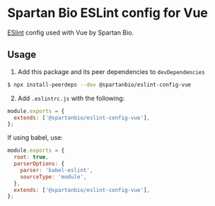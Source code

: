 # Spartan Bio ESLint config for Vue

[ESlint](https://eslint.org/) config used with Vue by Spartan Bio.

## Usage

1. Add this package and its peer dependencies to `devDependencies`

```bash
$ npx install-peerdeps --dev @spartanbio/eslint-config-vue
```

2. Add `.eslintrc.js` with the following:

```js
module.exports = {
  extends: ['@spartanbio/eslint-config-vue'],
};
```

If using babel, use:

```js
module.exports = {
  root: true,
  parserOptions: {
    parser: 'babel-eslint',
    sourceType: 'module',
  },
  extends: ['@spartanbio/eslint-config-vue'],
};
```
